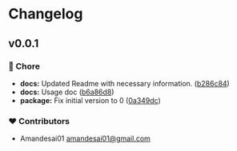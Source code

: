 # Changelog


## v0.0.1


### 🏡 Chore

- **docs:** Updated Readme with necessary information. ([b286c84](https://github.com/amandesai01/nuxt-cropper/commit/b286c84))
- **docs:** Usage doc ([b6a86d8](https://github.com/amandesai01/nuxt-cropper/commit/b6a86d8))
- **package:** Fix initial version to 0 ([0a349dc](https://github.com/amandesai01/nuxt-cropper/commit/0a349dc))

### ❤️ Contributors

- Amandesai01 <amandesai01@gmail.com>


